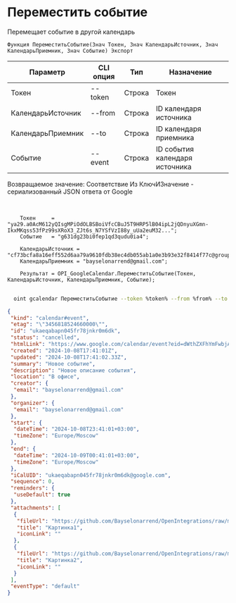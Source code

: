 ﻿---
sidebar_position: 5
---

# Переместить событие
 Перемещает событие в другой календарь



`Функция ПереместитьСобытие(Знач Токен, Знач КалендарьИсточник, Знач КалендарьПриемник, Знач Событие) Экспорт`

  | Параметр | CLI опция | Тип | Назначение |
  |-|-|-|-|
  | Токен | --token | Строка | Токен |
  | КалендарьИсточник | --from | Строка | ID календаря источника |
  | КалендарьПриемник | --to | Строка | ID календаря приемника |
  | Событие | --event | Строка | ID события календаря источника |

  
  Возвращаемое значение:   Соответствие Из КлючИЗначение - сериализованный JSON ответа от Google

<br/>




```bsl title="Пример кода"
    Токен     = "ya29.a0AcM612yQIsgMPiOdOLBSBoiVfcCBuJ5T9HRP5lB04ipL2jQDnyuXGmn-IkxMKqss53fPz99sXRoX3_ZJt6s_N7YSfVzI88y_uUa2euM32...";
    Событие   = "g631dg23bi0fep1qd3qudu0ia4";

    КалендарьИсточник = "cf73bcfa8a16eff552d6aa79a9610fdb38ec4db055ab1a0e3b93e32f8414f77c@group.calendar.google.com";
    КалендарьПриемник = "bayselonarrend@gmail.com";

    Результат = OPI_GoogleCalendar.ПереместитьСобытие(Токен, КалендарьИсточник, КалендарьПриемник, Событие);
```



```sh title="Пример команды CLI"
    
  oint gcalendar ПереместитьСобытие --token %token% --from %from% --to %to% --event %event%

```

```json title="Результат"
{
 "kind": "calendar#event",
 "etag": "\"3456818524660000\"",
 "id": "ukaeqabapn045fr78jnkr0m6dk",
 "status": "cancelled",
 "htmlLink": "https://www.google.com/calendar/event?eid=dWthZXFhYmFwbjA0NWZyNzhqbmtyMG02ZGsgZjhjYjI1MzUxNmNjOTkwZDFmMzZhN2QxNWNkYjgyNWZmZGMxNWM2Y2VlYWEyNWVmNzg5MjRkZTliZWVhM2E1NkBn",
 "created": "2024-10-08T17:41:01Z",
 "updated": "2024-10-08T17:41:02.33Z",
 "summary": "Новое событие",
 "description": "Новое описание события",
 "location": "В офисе",
 "creator": {
  "email": "bayselonarrend@gmail.com"
 },
 "organizer": {
  "email": "bayselonarrend@gmail.com"
 },
 "start": {
  "dateTime": "2024-10-08T23:41:01+03:00",
  "timeZone": "Europe/Moscow"
 },
 "end": {
  "dateTime": "2024-10-09T00:41:01+03:00",
  "timeZone": "Europe/Moscow"
 },
 "iCalUID": "ukaeqabapn045fr78jnkr0m6dk@google.com",
 "sequence": 0,
 "reminders": {
  "useDefault": true
 },
 "attachments": [
  {
   "fileUrl": "https://github.com/Bayselonarrend/OpenIntegrations/raw/main/service/test_data/picture.jpg",
   "title": "Картинка1",
   "iconLink": ""
  },
  {
   "fileUrl": "https://github.com/Bayselonarrend/OpenIntegrations/raw/main/service/test_data/picture2.jpg",
   "title": "Картинка2",
   "iconLink": ""
  }
 ],
 "eventType": "default"
}
```
